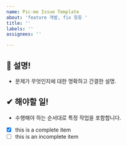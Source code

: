 ```yaml
---
name: Pic-me Issue Template
about: 'feature 개발, fix 등등 '
title: ''
labels: ''
assignees: ''

---
```


## 🧐 설명!
- 문제가 무엇인지에 대한 명확하고 간결한 설명.
 


## ✔ 해야할 일! 
- 수행해야 하는 순서대로 특정 작업을 포함합니다. 
- [x] this is a complete item
- [ ] this is an incomplete item
